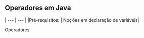 ## Operadores em Java
|  ---  |  ---  |
|Pré-requisitos: | Noções em declaração de variáveis| 

Operadores

